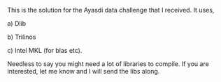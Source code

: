 This is the solution for the Ayasdi data challenge that I received. It uses,

a)  Dlib


b)  Trilinos


c)  Intel MKL (for blas etc). 

Needless to say you might need a lot of libraries to compile. If you are interested, let me know and I will send the libs along.
